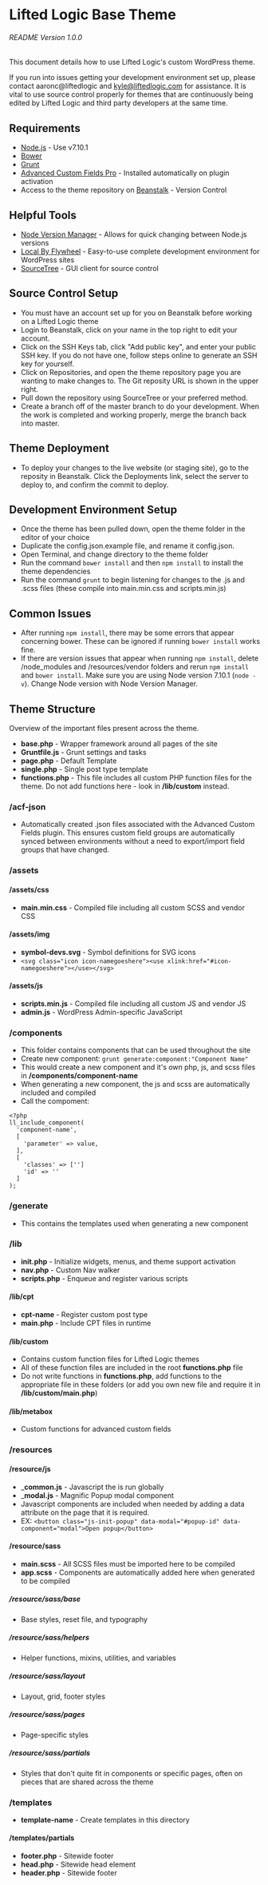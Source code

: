# Lifted Logic Base Theme
###### README Version 1.0.0
This document details how to use Lifted Logic's custom WordPress theme.

If you run into issues getting your development environment set up, please contact aaronc@liftedlogic and kyle@liftedlogic.com for assistance. It is vital to use source control properly for themes that are continuously being edited by Lifted Logic and third party developers at the same time. 

## Requirements
  - [Node.js](https://nodejs.org/en/download/) - Use v7.10.1
  - [Bower](https://bower.io/)
  - [Grunt](https://gruntjs.com/installing-grunt)
  - [Advanced Custom Fields Pro](https://www.advancedcustomfields.com/pro/) - Installed automatically on plugin activation
  - Access to the theme repository on [Beanstalk](https://lifted-logic.beanstalkapp.com/) - Version Control

## Helpful Tools
  - [Node Version Manager](https://github.com/creationix/nvm) - Allows for quick changing between Node.js versions
  - [Local By Flywheel](https://local.getflywheel.com/) - Easy-to-use complete development environment for WordPress sites
  - [SourceTree](https://www.sourcetreeapp.com/) - GUI client for source control

## Source Control Setup
  - You must have an account set up for you on Beanstalk before working on a Lifted Logic theme
  - Login to Beanstalk, click on your name in the top right to edit your account.
  - Click on the SSH Keys tab, click "Add public key", and enter your public SSH key. If you do not have one, follow steps online to generate an SSH key for yourself.
  - Click on Repositories, and open the theme repository page you are wanting to make changes to. The Git reposity URL is shown in the upper right.
  - Pull down the repository using SourceTree or your preferred method.
  - Create a branch off of the master branch to do your development. When the work is completed and working properly, merge the branch back into master.

## Theme Deployment
  - To deploy your changes to the live website (or staging site), go to the reposity in Beanstalk. Click the Deployments link, select the server to deploy to, and confirm the commit to deploy.

## Development Environment Setup
  - Once the theme has been pulled down, open the theme folder in the editor of your choice
  - Duplicate the config.json.example file, and rename it config.json.
  - Open Terminal, and change directory to the theme folder
  - Run the command `bower install` and then `npm install` to install the theme dependencies
  - Run the command `grunt` to begin listening for changes to the .js and .scss files (these compile into main.min.css and scripts.min.js)

## Common Issues
  - After running `npm install`, there may be some errors that appear concerning bower. These can be ignored if running `bower install` works fine.
  - If there are version issues that appear when running `npm install`, delete /node_modules and /resources/vendor folders and rerun `npm install` and `bower install`. Make sure you are using Node version 7.10.1 (`node -v`). Change Node version with Node Version Manager.

## Theme Structure
Overview of the important files present across the theme.

  - __base.php__ - Wrapper framework around all pages of the site
  - __Gruntfile.js__ - Grunt settings and tasks
  - __page.php__ - Default Template
  - __single.php__ - Single post type template
  - __functions.php__ - This file includes all custom PHP function files for the theme. Do not add functions here - look in __/lib/custom__ instead.

### /acf-json
  - Automatically created .json files associated with the Advanced Custom Fields plugin. This ensures custom field groups are automatically synced between environments without a need to export/import field groups that have changed.

### /assets
#### /assets/css
  - __main.min.css__ - Compiled file including all custom SCSS and vendor CSS

#### /assets/img
  - __symbol-devs.svg__ - Symbol definitions for SVG icons
  - `<svg class="icon icon-namegoeshere"><use xlink:href="#icon-namegoeshere"></use></svg>`

#### /assets/js
  - __scripts.min.js__ - Compiled file including all custom JS and vendor JS
  - __admin.js__ - WordPress Admin-specific JavaScript

### /components
  - This folder contains components that can be used throughout the site
  - Create new component: `grunt generate:component:"Component Name"`
  - This would create a new component and it's own php, js, and scss files in  __/components/component-name__
  - When generating a new component, the js and scss are automatically included and compiled
  - Call the compoment:
  ```
  <?php
  ll_include_component(
    'component-name',
    [
      'parameter' => value,
    ],
    [
      'classes' => ['']
      'id' => ''
    ]
  );
  ```

### /generate
  - This contains the templates used when generating a new component

### /lib
  - __init.php__ - Initialize widgets, menus, and theme support activation
  - __nav.php__ - Custom Nav walker
  - __scripts.php__ - Enqueue and register various scripts

#### /lib/cpt
  - __cpt-name__ - Register custom post type
  - __main.php__ - Include CPT files in runtime

#### /lib/custom
  - Contains custom function files for Lifted Logic themes
  - All of these function files are included in the root __functions.php__ file
  - Do not write functions in __functions.php__, add functions to the appropriate file in these folders (or add you own new file and require it in __/lib/custom/main.php__)

#### /lib/metabox
  - Custom functions for advanced custom fields

### /resources
#### /resource/js
  - ___common.js__ - Javascript the is run globally
  - ___modal.js__ - Magnific Popup modal component
  - Javascript components are included when needed by adding a data attribute on the page that it is required.
  - EX: `<button class="js-init-popup" data-modal="#popup-id" data-component="modal">Open popup</button>`

#### /resource/sass
  - __main.scss__ - All SCSS files must be imported here to be compiled
  - __app.scss__ - Components are automatically added here when generated to be compiled

##### /resource/sass/base
  - Base styles, reset file, and typography

##### /resource/sass/helpers
  - Helper functions, mixins, utilities, and variables

##### /resource/sass/layout
  - Layout, grid, footer styles  

##### /resource/sass/pages
  - Page-specific styles

##### /resource/sass/partials
  - Styles that don't quite fit in components or specific pages, often on pieces that are shared across the theme

### /templates
  - __template-name__ - Create templates in this directory

#### /templates/partials
  - __footer.php__ - Sitewide footer
  - __head.php__ - Sitewide head element
  - __header.php__ - Sitewide footer
